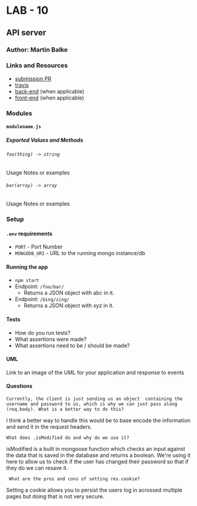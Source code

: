 # LAB - 10

## API server

### Author: Martin Balke

### Links and Resources
* [submission PR](https://github.com/martinbalke-401-adavanced-js/401-lab-09/pull/1)
* [travis](http://xyz.com)
* [back-end](http://xyz.com) (when applicable)
* [front-end](http://xyz.com) (when applicable)


### Modules
#### `modulename.js`
##### Exported Values and Methods

###### `foo(thing) -> string`
Usage Notes or examples

###### `bar(array) -> array`
Usage Notes or examples

### Setup
#### `.env` requirements
* `PORT` - Port Number
* `MONGODB_URI` - URL to the running mongo instance/db

#### Running the app
* `npm start`
* Endpoint: `/foo/bar/`
  * Returns a JSON object with abc in it.
* Endpoint: `/bing/zing/`
  * Returns a JSON object with xyz in it.
  
#### Tests
* How do you run tests?
* What assertions were made?
* What assertions need to be / should be made?

#### UML
Link to an image of the UML for your application and response to events

#### Questions


`Currently, the client is just sending us an object  containing the username and password to us, which is why we can just pass along (req.body). What is a better way to do this?`

I think a better way to handle this would be to base encode the information and send it in the request headers.

`What does .isModified do and why do we use it?`

isModified is a built in mongoose function which checks an input against the data that is saved in the database and returns a boolean. We're using it here to allow us to check if the user has changed their password so that if they do we can resave it.

` What are the pros and cons of setting res.cookie?`

Setting a cookie allows you to persist the users log in acrossed multiple pages but doing that is not very secure.